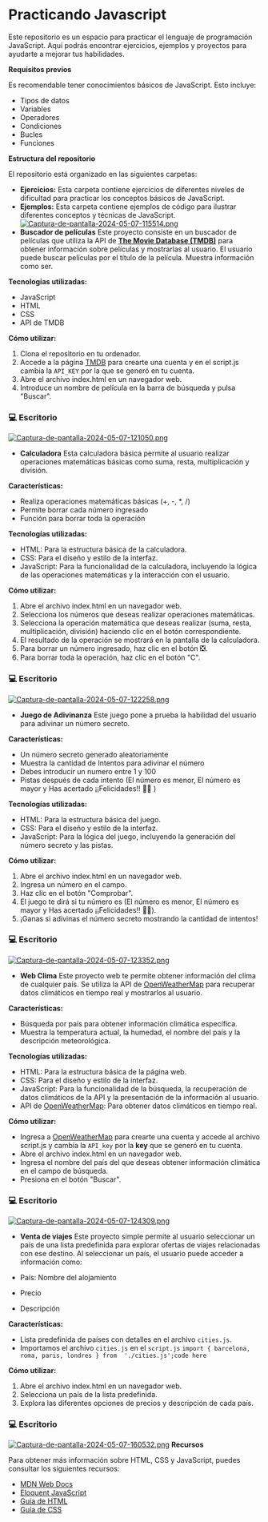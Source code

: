 # Practicando Javascript
Este repositorio es un espacio para practicar el lenguaje de programación JavaScript. Aquí podrás encontrar ejercicios, ejemplos y proyectos para ayudarte a mejorar tus habilidades.

**Requisitos previos**

Es recomendable tener conocimientos básicos de JavaScript. Esto incluye:

* Tipos de datos
* Variables
* Operadores
* Condiciones
* Bucles
* Funciones

**Estructura del repositorio**

El repositorio está organizado en las siguientes carpetas:

* **Ejercicios:** Esta carpeta contiene ejercicios de diferentes niveles de dificultad para practicar los conceptos básicos de JavaScript.
* **Ejemplos:** Esta carpeta contiene ejemplos de código para ilustrar diferentes conceptos y técnicas de JavaScript. 
[![Captura-de-pantalla-2024-05-07-115514.png](https://i.postimg.cc/g0vKZVMb/Captura-de-pantalla-2024-05-07-115514.png)](https://postimg.cc/d7VdMyP5)
* **Buscador de películas** Este proyecto consiste en un buscador de películas que utiliza la API de **[The Movie Database (TMDB)](https://developer.themoviedb.org/reference/intro/getting-started)** para obtener información sobre películas y mostrarlas al usuario.
El usuario puede buscar películas por el título de la película. Muestra información como ser.

**Tecnologías utilizadas:**

-   JavaScript
-   HTML
-   CSS
-   API de TMDB

**Cómo utilizar:**

1.  Clona el repositorio en tu ordenador.
2.  Accede a la página [TMDB](https://developer.themoviedb.org/reference/intro/getting-started) para crearte una cuenta y en el script.js cambia la  `API_KEY` por la que se generó en tu cuenta.
3.  Abre el archivo index.html en un navegador web.
4.  Introduce un nombre de película en la barra de búsqueda y pulsa "Buscar".
### 💻 Escritorio
[![Captura-de-pantalla-2024-05-07-121050.png](https://i.postimg.cc/65gSVhh8/Captura-de-pantalla-2024-05-07-121050.png)](https://postimg.cc/6yVYtngK)
  
* **Calculadora** Esta calculadora básica permite al usuario realizar operaciones matemáticas básicas como suma, resta, multiplicación y división.

**Características:**

-   Realiza operaciones matemáticas básicas (+, -, *, /)
-   Permite borrar cada número ingresado
-   Función para borrar toda la operación

**Tecnologías utilizadas:**

-   HTML: Para la estructura básica de la calculadora.
-   CSS: Para el diseño y estilo de la interfaz.
-   JavaScript: Para la funcionalidad de la calculadora, incluyendo la lógica de las operaciones matemáticas y la interacción con el usuario.

**Cómo utilizar:**

1.  Abre el archivo index.html en un navegador web.
2.  Selecciona los números que deseas realizar operaciones matemáticas.
3.  Selecciona la operación matemática que deseas realizar (suma, resta, multiplicación, división) haciendo clic en el botón correspondiente.
4.  El resultado de la operación se mostrará en la pantalla de la calculadora.
5.  Para borrar un número ingresado, haz clic en el botón ❎.
6.  Para borrar toda la operación, haz clic en el botón "C".
### 💻 Escritorio
[![Captura-de-pantalla-2024-05-07-122258.png](https://i.postimg.cc/zXCtW13c/Captura-de-pantalla-2024-05-07-122258.png)](https://postimg.cc/Wh4wLCGG)

* **Juego de Adivinanza** Este juego pone a prueba la habilidad del usuario para adivinar un número secreto.

**Características:**

-   Un número secreto generado aleatoriamente
-   Muestra la cantidad de Intentos para adivinar el número
-   Debes introducir un numero entre 1 y 100
-   Pistas después de cada intento (El número es menor, El número es mayor y Has acertado ¡¡Felicidades!! 🎉🎉 )

**Tecnologías utilizadas:**

-   HTML: Para la estructura básica del juego.
-   CSS: Para el diseño y estilo de la interfaz.
-   JavaScript: Para la lógica del juego, incluyendo la generación del número secreto y las pistas.

**Cómo utilizar:**

1.  Abre el archivo index.html en un navegador web.
2.  Ingresa un número en el campo.
3.  Haz clic en el botón "Comprobar".
4.  El juego te dirá si tu número es (El número es menor, El número es mayor y Has acertado ¡¡Felicidades!! 🎉🎉).
6. ¡Ganas si adivinas el número secreto mostrando la cantidad de intentos!
### 💻 Escritorio
[![Captura-de-pantalla-2024-05-07-123352.png](https://i.postimg.cc/ZKnnvJfT/Captura-de-pantalla-2024-05-07-123352.png)](https://postimg.cc/N5hBWvqV)

* **Web Clima** Este proyecto web te permite obtener información del clima de cualquier país. Se utiliza la API de [OpenWeatherMap](https://openweathermap.org/api) para recuperar datos climáticos en tiempo real y mostrarlos al usuario.

**Características:**

 -   Búsqueda por país para obtener información climática específica.
 -   Muestra la temperatura actual, la humedad, el nombre del país y la descripción meteorológica.

**Tecnologías utilizadas:**

 -   HTML: Para la estructura básica de la página web.
 -   CSS: Para el diseño y estilo de la interfaz.
 -   JavaScript: Para la funcionalidad de la búsqueda, la recuperación de datos climáticos de la API y la presentación de la información al usuario.
 -   API de [OpenWeatherMap](https://openweathermap.org/api): Para obtener datos climáticos en tiempo real.

**Cómo utilizar:**

 - Ingresa a [OpenWeatherMap](https://openweathermap.org/api) para crearte una cuenta y accede al archivo script.js y cambia la `API_key` por la **key** que se generó en tu cuenta.
 -  Abre el archivo index.html en un navegador web.
 -  Ingresa el nombre del país del que deseas obtener información climática en el campo de búsqueda.
 -  Presiona en el botón "Buscar".
### 💻 Escritorio
[![Captura-de-pantalla-2024-05-07-124309.png](https://i.postimg.cc/VLP1m13G/Captura-de-pantalla-2024-05-07-124309.png)](https://postimg.cc/XXLtgMNd)
 - **Venta de viajes** Este proyecto simple permite al usuario seleccionar un país de una lista predefinida para explorar ofertas de viajes relacionadas con ese destino. Al seleccionar un país, el usuario puede acceder a información como:

 - País: Nombre del alojamiento
 - Precio
 - Descripción

**Características:**
-   Lista predefinida de países con detalles en el archivo `cities.js`.
- Importamos el archivo `cities.js` en el `script.js`
`import { barcelona, roma, paris, londres } from  './cities.js';code here`

**Cómo utilizar:**
1.  Abre el archivo index.html en un navegador web.
2.  Selecciona un país de la lista predefinida.
3.  Explora las diferentes opciones de precios y descripción de cada país.
### 💻 Escritorio
[![Captura-de-pantalla-2024-05-07-160532.png](https://i.postimg.cc/RVWVG9jX/Captura-de-pantalla-2024-05-07-160532.png)](https://postimg.cc/QHr3dLNT)
**Recursos**

Para obtener más información sobre HTML, CSS y JavaScript, puedes consultar los siguientes recursos:

* [MDN Web Docs](https://developer.mozilla.org/es-US/docs/Web/JavaScript)
* [Eloquent JavaScript](https://eloquentjavascript.net/)
* [Guía de HTML](https://www.w3schools.com/html/)
* [Guía de CSS](https://www.w3schools.com/css/)